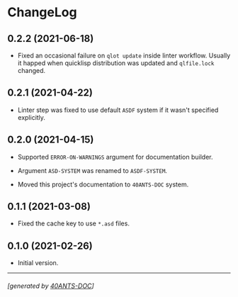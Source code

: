 <a id="x-2840ANTS-CI-2FCHANGELOG-3A-40CHANGELOG-2040ANTS-DOC-2FLOCATIVES-3ASECTION-29"></a>

# ChangeLog

<a id="x-2840ANTS-CI-2FCHANGELOG-3A-3A-7C0-2E2-2E2-7C-2040ANTS-DOC-2FLOCATIVES-3ASECTION-29"></a>

## 0.2.2 (2021-06-18)

* Fixed an occasional failure on `qlot update` inside linter workflow.
Usually it happed when quicklisp distribution was updated and `qlfile.lock`
changed.

<a id="x-2840ANTS-CI-2FCHANGELOG-3A-3A-7C0-2E2-2E1-7C-2040ANTS-DOC-2FLOCATIVES-3ASECTION-29"></a>

## 0.2.1 (2021-04-22)

* Linter step was fixed to use default
`ASDF` system if it wasn't specified explicitly.

<a id="x-2840ANTS-CI-2FCHANGELOG-3A-3A-7C0-2E2-2E0-7C-2040ANTS-DOC-2FLOCATIVES-3ASECTION-29"></a>

## 0.2.0 (2021-04-15)

* Supported `ERROR-ON-WARNINGS` argument for documentation builder.

* Argument `ASD-SYSTEM` was renamed to `ASDF-SYSTEM`.

* Moved this project's documentation to `40ANTS-DOC` system.

<a id="x-2840ANTS-CI-2FCHANGELOG-3A-3A-7C0-2E1-2E1-7C-2040ANTS-DOC-2FLOCATIVES-3ASECTION-29"></a>

## 0.1.1 (2021-03-08)

* Fixed the cache key to use `*.asd` files.

<a id="x-2840ANTS-CI-2FCHANGELOG-3A-3A-7C0-2E1-2E0-7C-2040ANTS-DOC-2FLOCATIVES-3ASECTION-29"></a>

## 0.1.0 (2021-02-26)

* Initial version.



* * *
###### [generated by [40ANTS-DOC](https://40ants.com/doc/)]
